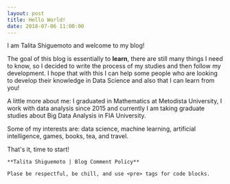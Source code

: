 ```yaml
---
layout: post
title: Hello World!
date: 2018-07-06 11:00:00
---
```


I am Talita Shiguemoto and welcome to my blog!

The goal of this blog is essentially to **learn**, there are still many things I need to know, so I decided to write the process of my studies and then follow my development.
I hope that with this I can help some people who are looking to develop their knowledge in Data Science and also that I can learn from you!

A little more about me: I graduated in Mathematics at Metodista University, I work with data analysis since 2015 and currently I am taking graduate studies about Big Data Analysis in FIA University.

Some of my interests are: data science, machine learning, artificial intelligence, games, books, tea, and travel.

That's it, time to start!


    **Talita Shiguemoto | Blog Comment Policy**
    
    Plase be respectful, be chill, and use <pre> tags for code blocks.



    

